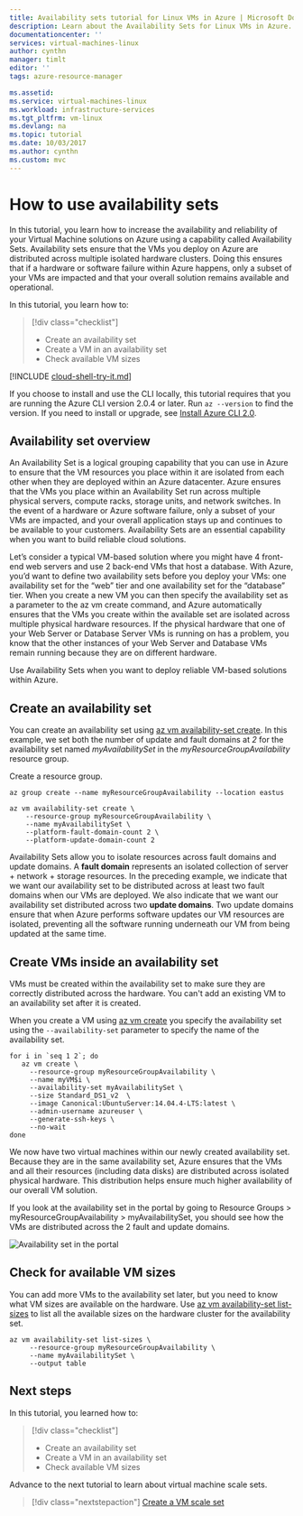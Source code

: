 ```yaml
---
title: Availability sets tutorial for Linux VMs in Azure | Microsoft Docs
description: Learn about the Availability Sets for Linux VMs in Azure.
documentationcenter: ''
services: virtual-machines-linux
author: cynthn
manager: timlt
editor: ''
tags: azure-resource-manager

ms.assetid: 
ms.service: virtual-machines-linux
ms.workload: infrastructure-services
ms.tgt_pltfrm: vm-linux
ms.devlang: na
ms.topic: tutorial
ms.date: 10/03/2017
ms.author: cynthn
ms.custom: mvc
---
```


# How to use availability sets


In this tutorial, you learn how to increase the availability and reliability of your Virtual Machine solutions on Azure using a capability called Availability Sets. Availability sets ensure that the VMs you deploy on Azure are distributed across multiple isolated hardware clusters. Doing this ensures that if a hardware or software failure within Azure happens, only a subset of your VMs are impacted and that your overall solution remains available and operational.

In this tutorial, you learn how to:

> [!div class="checklist"]
> * Create an availability set
> * Create a VM in an availability set
> * Check available VM sizes


[!INCLUDE [cloud-shell-try-it.md](../../../includes/cloud-shell-try-it.md)]

If you choose to install and use the CLI locally, this tutorial requires that you are running the Azure CLI version 2.0.4 or later. Run `az --version` to find the version. If you need to install or upgrade, see [Install Azure CLI 2.0]( /cli/azure/install-azure-cli). 

## Availability set overview

An Availability Set is a logical grouping capability that you can use in Azure to ensure that the VM resources you place within it are isolated from each other when they are deployed within an Azure datacenter. Azure ensures that the VMs you place within an Availability Set run across multiple physical servers, compute racks, storage units, and network switches. In the event of a hardware or Azure software failure, only a subset of your VMs are impacted, and your overall application stays up and continues to be available to your customers. Availability Sets are an essential capability when you want to build reliable cloud solutions.

Let’s consider a typical VM-based solution where you might have 4 front-end web servers and use 2 back-end VMs that host a database. With Azure, you’d want to define two availability sets before you deploy your VMs: one availability set for the “web” tier and one availability set for the “database” tier. When you create a new VM you can then specify the availability set as a parameter to the az vm create command, and Azure automatically ensures that the VMs you create within the available set are isolated across multiple physical hardware resources. If the physical hardware that one of your Web Server or Database Server VMs is running on has a problem, you know that the other instances of your Web Server and Database VMs remain running because they are on different hardware.

Use Availability Sets when you want to deploy reliable VM-based solutions within Azure.


## Create an availability set

You can create an availability set using [az vm availability-set create](/cli/azure/vm/availability-set#create). In this example, we set both the number of update and fault domains at *2* for the availability set named *myAvailabilitySet* in the *myResourceGroupAvailability* resource group.

Create a resource group.

```azurecli-interactive 
az group create --name myResourceGroupAvailability --location eastus
```


```azurecli-interactive 
az vm availability-set create \
    --resource-group myResourceGroupAvailability \
    --name myAvailabilitySet \
    --platform-fault-domain-count 2 \
    --platform-update-domain-count 2
```

Availability Sets allow you to isolate resources across fault domains and update domains. A **fault domain** represents an isolated collection of server + network + storage resources. In the preceding example, we indicate that we want our availability set to be distributed across at least two fault domains when our VMs are deployed. We also indicate that we want our availability set distributed across two **update domains**.  Two update domains ensure that when Azure performs software updates our VM resources are isolated, preventing all the software running underneath our VM from being updated at the same time.


## Create VMs inside an availability set

VMs must be created within the availability set to make sure they are correctly distributed across the hardware. You can't add an existing VM to an availability set after it is created. 

When you create a VM using [az vm create](/cli/azure/vm#create) you specify the availability set using the `--availability-set` parameter to specify the name of the availability set.

```azurecli-interactive 
for i in `seq 1 2`; do
   az vm create \
     --resource-group myResourceGroupAvailability \
     --name myVM$i \
     --availability-set myAvailabilitySet \
     --size Standard_DS1_v2  \
     --image Canonical:UbuntuServer:14.04.4-LTS:latest \
     --admin-username azureuser \
     --generate-ssh-keys \
	 --no-wait
done 
```

We now have two virtual machines within our newly created availability set. Because they are in the same availability set, Azure ensures that the VMs and all their resources (including data disks) are distributed across isolated physical hardware. This distribution helps ensure much higher availability of our overall VM solution.

If you look at the availability set in the portal by going to Resource Groups > myResourceGroupAvailability > myAvailabilitySet, you should see how the VMs are distributed across the 2 fault and update domains.

![Availability set in the portal](../media/tutorial-availability-sets/fd-ud.PNG)

## Check for available VM sizes 

You can add more VMs to the availability set later, but you need to know what VM sizes are available on the hardware.  Use [az vm availability-set list-sizes](/cli/azure/availability-set#list-sizes) to list all the available sizes on the hardware cluster for the availability set.

```azurecli-interactive 
az vm availability-set list-sizes \
     --resource-group myResourceGroupAvailability \
     --name myAvailabilitySet \
	 --output table  
```

## Next steps

In this tutorial, you learned how to:

> [!div class="checklist"]
> * Create an availability set
> * Create a VM in an availability set
> * Check available VM sizes

Advance to the next tutorial to learn about virtual machine scale sets.

> [!div class="nextstepaction"]
> [Create a VM scale set](tutorial-create-vmss.md)

